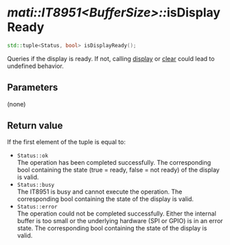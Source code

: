 # _mati::IT8951\<BufferSize\>::_**isDisplayReady**

```cpp
std::tuple<Status, bool> isDisplayReady();
```

Queries if the display is ready. If not, calling [display](display.md) or [clear](clear.md) could lead to undefined behavior.

## Parameters

(none)

## Return value

If the first element of the tuple is equal to:

- `Status::ok`  
 The operation has been completed successfully. The corresponding bool containing the state (true = ready, false = not ready) of the display is valid.
- `Status::busy`  
 The IT8951 is busy and cannot execute the operation. The corresponding bool containing the state of the display is valid.
- `Status::error`  
 The operation could not be completed successfully. Either the internal buffer is too small or the underlying hardware (SPI or GPIO) is in an error state. The corresponding bool containing the state of the display is valid.
